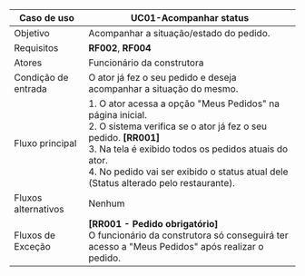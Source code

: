| Caso de uso         | UC01-Acompanhar status                                                                                                                                                                                                                                                                                                                                                                                                                                                                                                                                                                                                                                                                |
| ------------------- | ------------------------------------------------------------------------------------------------------------------------------------------------------------------------------------------------------------------------------------------------------------------------------------------------------------------------------------------------------------------------------------------------------------------------------------------------------------------------------------------------------------------------------------------------------------------------------------------------------------------------------------------------------------------------------------------- |
| Objetivo            | Acompanhar a situação/estado do pedido.                                                                                                                                                                                                                                                                                                                                                                                                                                                                                                                                                                                                                       |
| Requisitos          | **RF002**, **RF004**                                                                                                                                                                                                                                                                                                                                                                                                                                                                                                                                                                                                                                                                               |
| Atores              | Funcionário da construtora                                                                                                                                                                                                                                                                                                                                                                                                                                                                                                                                                                                                                                      |
| Condição de entrada | O ator já fez o seu pedido e deseja acompanhar a situação do mesmo.                                                                                                                                                                                                                                                                                                                                                                                                                                                                                                                                |
| Fluxo principal     | 1. O ator acessa a opção "Meus Pedidos" na página inicial.<br> 2. O sistema verifica se o ator já fez o seu pedido. **[RR001]** <br> 3. Na tela é exibido todos os pedidos atuais do ator.  <br> 4. No pedido vai ser exibido o status atual dele (Status alterado pelo restaurante).                                                                                                                                                                                                                                                                                      |
| Fluxos alternativos | Nenhum
| Fluxos de Exceção   |  **[RR001 - Pedido obrigatório]** <br>O funcionário da construtora só conseguirá ter acesso a "Meus Pedidos" após realizar o pedido.
